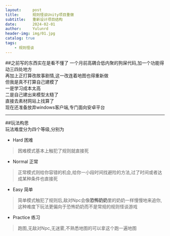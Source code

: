 ```yaml
---
layout:     post
title:      规则怪谈Unity项目重做
subtitle:   重新设计项目结构
date:       2024-02-01
author:     Yulunrd
header-img: img/01.jpg
catalog: true
tags:
    - 规则怪谈
---
```



##之前写的东西实在是看不懂了
一个月前高耦合低内聚的狗屎代码,加一个功能得动三四处地方  
再加上正打算改故事剧情,这一改连着地图也得重新做  
但我是真不打算自己建模了  
一是学习成本太高  
二是自己建出来模型太糙了  
直接去素材网站上找算了  
现在还准备放弃windows客户端,专门面向安卓平台 
***
##玩法构思  
玩法难度分为四个等级,分别为  
* Hard     困难  
> 困难模式基本上触犯了规则就直接死
* Normal   正常  
> 正常模式则给你容错的机会,给你一小段时间找避险的方法,过了时间或者达成某种条件也直接死  
* Easy     简单  
> 简单模式触犯了规则后,敌对Npc会像**恐怖奶奶**里的奶奶一样慢慢地来追你,这种难度下玩法更偏向于恐怖奶奶而不是常规的规则怪谈游戏
* Practice 练习
> 跑图,无敌对Npc,无迷雾,不熟悉地图的可以拿这个跑一遍地图


  

